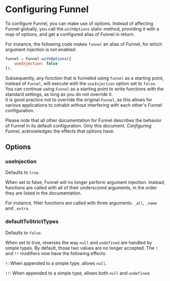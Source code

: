 # Configuring Funnel

To configure Funnel, you can make use of options. Instead of affecting Funnel globally, you call the `withOptions` static method, providing it with a map of options, and get a configured alias of Funnel in return.

For instance, the following code makes `funnel` an alias of Funnel, for which argument injection is not enabled:

```javascript
funnel = Funnel.withOptions({
	useInjection: false
});
```

Subsequently, any function that is funneled using `funnel` as a starting point, instead of `Funnel`, will execute with the `useInjection` option set to `false`.  
You can continue using `Funnel` as a starting point to write functions with the standard settings, as long as you do not override it.  
It is good practice not to override the original `Funnel`, as this allows for various applications to cohabit without interfering with each other's Funnel configuration.

Please note that all other documentation for Funnel describes the behavior of Funnel in its default configuration. Only this document, *Configuring Funnel*, acknowledges the effects that options have.

## Options

### useInjection

Defaults to `true`.

When set to false, Funnel will no longer perform argument injection. Instead, functions are called with all of their underscored arguments, in the order they are listed in the documentation.

For instance, filter functions are called with three arguments: `_all`, `_name` and `_extra`.

### defaultToStrictTypes

Defaults to `false`.

When set to true, reverses the way `null` and `undefined` are handled by simple types. By default, those two values are no longer accepted. The `!` and `!!` modifiers now have the following effects:

`!`: When appended to a simple type, allows `null`.

`!!`: When appended to a simple type, allows both `null` and `undefined`.
